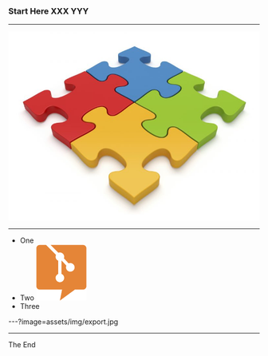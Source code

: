
### Start Here XXX YYY

---

![](assets/img/modular.jpg)

---

- One
- Two ![](assets/img/logo.png)
- Three

---?image=assets/img/export.jpg

---

The End
